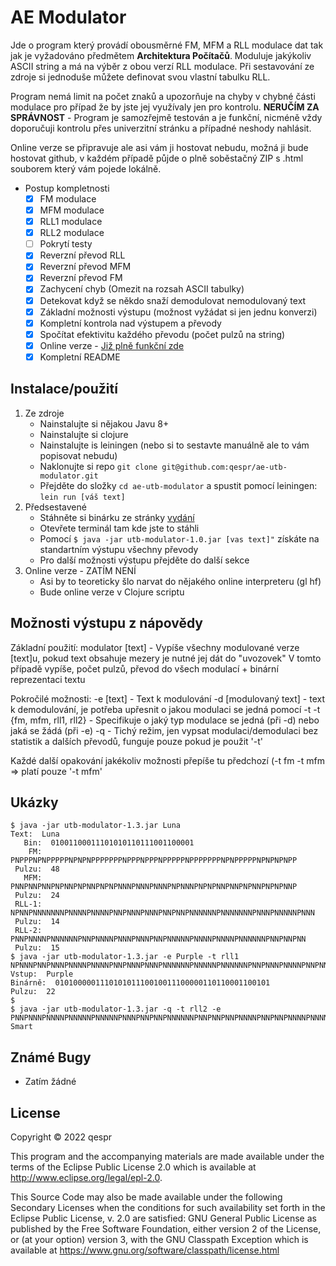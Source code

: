 # AE Modulator

Jde o program který provádí obousměrné FM, MFM a RLL modulace dat tak jak je vyžadováno předmětem __Architektura Počítačů__. Moduluje
jakýkoliv ASCII string a má na výběr z obou verzí RLL modulace. Při sestavování ze zdroje si jednoduše můžete definovat svou
vlastní tabulku RLL.

Program nemá limit na počet znaků a upozorňuje na chyby v chybné části modulace pro případ že by jste jej využívaly jen pro
kontrolu. __NERUČÍM ZA SPRÁVNOST__ - Program je samozřejmě testován a je funkční, nicméně vždy doporučuji kontrolu přes
univerzitní stránku a případné neshody nahlásit.

Online verze se připravuje ale asi vám ji hostovat nebudu, možná ji bude hostovat github, v každém případě půjde o plně soběstačný
ZIP s .html souborem který vám pojede lokálně.

- Postup kompletnosti
  - [x] FM modulace
  - [x] MFM modulace
  - [x] RLL1 modulace
  - [x] RLL2 modulace
  - [ ] Pokrytí testy
  - [x] Reverzní převod RLL
  - [x] Reverzní převod MFM
  - [x] Reverzní převod FM
  - [x] Zachycení chyb (Omezit na rozsah ASCII tabulky)
  - [x] Detekovat když se někdo snaží demodulovat nemodulovaný text
  - [x] Základní možnosti výstupu (možnost vyžádat si jen jednu konverzi)
  - [x] Kompletní kontrola nad výstupem a převody
  - [x] Spočítat efektivitu každého převodu (počet pulzů na string)
  - [x] Online verze - [Již plně funkční zde](https://github.com/qespr/UTB-modulator-online)
  - [x] Kompletní README

## Instalace/použití

1. Ze zdroje
   - Nainstalujte si nějakou Javu 8+
   - Nainstalujte si clojure
   - Nainstalujte is leiningen (nebo si to sestavte manuálně ale to vám popisovat nebudu)
   - Naklonujte si repo ``git clone git@github.com:qespr/ae-utb-modulator.git``
   - Přejděte do složky ``cd ae-utb-modulator`` a spustit pomocí leiningen: ``lein run [váš text]``
2. Předsestavené
   - Stáhněte si binárku ze stránky [vydání](https://github.com/qespr/ae-utb-modulator/releases)
   - Otevřete terminál tam kde jste to stáhli
   - Pomocí ``$ java -jar utb-modulator-1.0.jar [vas text]"`` získáte na standartním výstupu všechny převody
   - Pro další možnosti výstupu přejděte do další sekce
3. Online verze - ZATÍM NENÍ
   - Asi by to teoreticky šlo narvat do nějakého online interpreteru (gl hf)
   - Bude online verze v Clojure scriptu

## Možnosti výstupu z nápovědy

Základní použití:
modulator [text] - Vypíše všechny modulované verze [text]u, pokud text obsahuje mezery je nutné jej dát do "uvozovek"
V tomto případě vypíše, počet pulzů, převod do všech modulací + binární reprezentaci textu

Pokročilé možnosti:
-e [text] - Text k modulování
-d [modulovaný text] - text k demodulování, je potřeba upřesnit o jakou modulaci se jedná pomocí -t
-t {fm, mfm, rll1, rll2} - Specifikuje o jaký typ modulace se jedná (při -d) nebo jaká se žádá (při -e)
-q - Tichý režim, jen vypsat modulaci/demodulaci bez statistik a dalších převodů, funguje pouze pokud je použit '-t'

Každé další opakování jakékoliv možnosti přepíše tu předchozí (-t fm -t mfm => platí pouze '-t mfm'

## Ukázky

```
$ java -jar utb-modulator-1.3.jar Luna
Text:  Luna
   Bin:  01001100011101010110111001100001
    FM:  PNPPPNPNPPPPPNPNPNPPPPPPPNPPPNPPPNPPPPPNPPPPPPPNPNPPPPPNPNPNPNPP
 Pulzu:  48
   MFM:  PNNPNNPNNPNPNNPNPNNPNPNPNNNPNNNPNNNPNPNNNPNPNPNNPNNPNPNNPNPNPNNP
 Pulzu:  24
 RLL-1:  NPNNPNNNNNNNPNNNNPNNNNPNNPNNNPNNNPNNPNNPNNNNNNPNNNNNNNPNNNPNNNNNPNNN
 Pulzu:  14
 RLL-2:  PNNPNNNNPNNNNNNPNNPNNNNPNNNPNNNPNNPNNNNNPNNNNPNNNNPNNNNNNPNNPNNPNN
 Pulzu:  15
$ java -jar utb-modulator-1.3.jar -e Purple -t rll1
NPNNNPNNPNNNPNNNNPNNNNPNNPNNNPNNNPNNNNNNPNNNNNPNNNNNNPNNPNNNPNNNNPNNPNNPNNNNPNNNNPNNNNPNNNPNNPNN
Vstup:  Purple
Binárně:  010100000111010101110010011100000110110001100101
Pulzu:  22
$
$ java -jar utb-modulator-1.3.jar -q -t rll2 -e PNNPNNNPNNNNPNNNNNPNNNNNPNNNPNNPNNPNNNNNNPNNPNNPNNPNNNNPNNPNNPNNNNPNNNNPNNNPNNNNNPNN
Smart
```

## Známé Bugy

- Zatím žádné

## License

Copyright © 2022 qespr

This program and the accompanying materials are made available under the
terms of the Eclipse Public License 2.0 which is available at
http://www.eclipse.org/legal/epl-2.0.

This Source Code may also be made available under the following Secondary
Licenses when the conditions for such availability set forth in the Eclipse
Public License, v. 2.0 are satisfied: GNU General Public License as published by
the Free Software Foundation, either version 2 of the License, or (at your
option) version 3, with the GNU Classpath Exception which is available
at https://www.gnu.org/software/classpath/license.html
